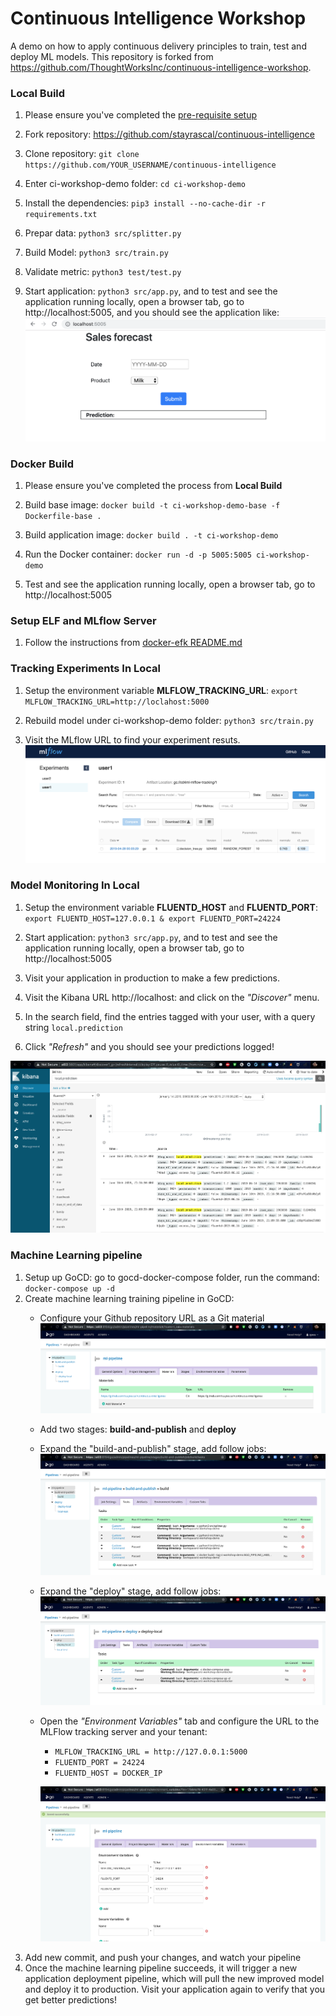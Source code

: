 # Continuous Intelligence Workshop

A demo on how to apply continuous delivery principles to train, test and deploy ML models. This repository is forked from https://github.com/ThoughtWorksInc/continuous-intelligence-workshop.

### Local Build
1. Please ensure you've completed the [pre-requisite setup](./docs/pre-requisites.md)

2. Fork repository: https://github.com/stayrascal/continuous-intelligence

3. Clone repository: `git clone https://github.com/YOUR_USERNAME/continuous-intelligence`

4. Enter ci-workshop-demo folder: `cd ci-workshop-demo`

5. Install the dependencies: `pip3 install --no-cache-dir -r requirements.txt`

6. Prepar data: `python3 src/splitter.py`

7. Build Model: `python3 src/train.py`

8. Validate metric: `python3 test/test.py`

9. Start application: `python3 src/app.py`, and to test and see the application running locally, open a browser tab, go to http://localhost:5005, and you should see the application like:
<kbd>![Sample application](./docs/images/1-sample-app.png)</kbd>



### Docker Build
1. Please ensure you've completed the process from **Local Build**

2. Build base image: `docker build -t ci-workshop-demo-base -f Dockerfile-base .`

3. Build application image: `docker build . -t ci-workshop-demo`

4. Run the Docker container: `docker run -d -p 5005:5005 ci-workshop-demo`

5. Test and see the application running locally, open a browser tab, go to http://localhost:5005



### Setup ELF and MLflow Server
1. Follow the instructions from [docker-efk README.md](../docker-efk/README.md)



### Tracking Experiments In Local
1. Setup the environment variable **MLFLOW_TRACKING_URL**: `export MLFLOW_TRACKING_URL=http://loclahost:5000`

2. Rebuild model under ci-workshop-demo folder: `python3 src/train.py`

3. Visit the MLflow URL to find your experiment resuts.
<kbd>![Tracking experiment runs with MLflow](./docs/images/4-mlflow.png)</kbd>	



### Model Monitoring In Local
1. Setup the environment variable **FLUENTD_HOST** and **FLUENTD_PORT**: `export FLUENTD_HOST=127.0.0.1 & export FLUENTD_PORT=24224`

2. Start application: `python3 src/app.py`, and to test and see the application running locally, open a browser tab, go to http://localhost:5005

5. Visit your application in production to make a few predictions.

6. Visit the Kibana URL http://localhost: and click on the *"Discover"*
menu.

7. In the search field, find the entries tagged with your user, with a query
string `local.prediction`

8. Click *"Refresh"* and you should see your predictions logged!

<kbd>![Prediction events in Kibana](./docs/images/5-kibana.png)</kbd>



### Machine Learning pipeline
1. Setup up GoCD: go to gocd-docker-compose folder, run the command: `docker-compose up -d`
2. Create machine learning training pipeline in GoCD:
	- Configure your Github repository URL as a Git material
	<kbd>![GoCD Configuration for ML pipeline](./docs/images/3-ml-pipeline.png)</kbd>
	- Add two stages: **build-and-publish** and **deploy**
	- Expand the "build-and-publish" stage, add follow jobs:
	<kbd>![Configuration for application pipeline](./docs/images/3-app-pipeline.png)</kbd>
	- Expand the "deploy" stage, add follow jobs:
	<kbd>![Configuration for application pipeline](./docs/images/4-app-pipeline.png)</kbd>
	- Open the *"Environment Variables"* tab and configure the URL to the MLFlow
tracking server and your tenant:

  		* `MLFLOW_TRACKING_URL = http://127.0.0.1:5000`
  		* `FLUENTD_PORT = 24224`
  		* `FLUENTD_HOST = DOCKER_IP`

  		<kbd>![Configure ML pipeline to track with MLflow](./docs/images/5-app-pipeline.png)</kbd>
3. Add new commit, and push your changes, and watch your pipeline
4. Once the machine learning pipeline succeeds, it will trigger a new application deployment pipeline, which will pull the new improved model and deploy it to production. Visit your application again to verify that you get better predictions!